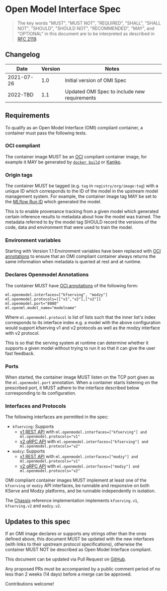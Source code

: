 # Open Model Interface Spec

> The key words "MUST", "MUST NOT", "REQUIRED", "SHALL", "SHALL NOT", "SHOULD", "SHOULD NOT", "RECOMMENDED",  "MAY", and "OPTIONAL" in this document are to be interpreted as described in [RFC 2119](https://datatracker.ietf.org/doc/html/rfc2119).

## Changelog

| Date       | Version | Notes                                        |
|------------|---------|----------------------------------------------|
| 2021-07-26 | 1.0     | Initial version of OMI Spec                  |
| 2022-TBD   | 1.1     | Updated OMI Spec to include new requirements |

## Requirements

To qualify as an Open Model Interface (OMI) compliant container, a container must pass the following tests.

### OCI compliant

The container image MUST be an [OCI](https://opencontainers.org/) compliant container image, for example it MAY be generated by [`docker build`](https://docs.docker.com/engine/reference/commandline/build/) or [Kaniko](https://github.com/GoogleContainerTools/kaniko).

### Origin tags

The container MUST be tagged (e.g. `tag` in `registry/org/image:tag`) with a unique ID which corresponds to the ID of the model in the upstream model management system.
For example, the container image tag MAY be set to the [MLflow Run ID](https://www.mlflow.org/docs/latest/model-registry.html) which generated the model.

This is to enable provenance tracking from a given model which generated certain inference results to metadata about how the model was trained.
The metadata referred to by the model tag SHOULD record the versions of the code, data and environment that were used to train the model.

### Environment variables
Starting with Version 1.1 Environment variables have been replaced with [OCI annotations](https://github.com/opencontainers/image-spec/blob/main/annotations.md) to ensure that an OMI compliant container always returns the same information when metadata is queried at rest and at runtime.


### Declares Openmodel Annotations

The container MUST have [OCI annotations](https://github.com/opencontainers/image-spec/blob/main/annotations.md) of the following form:

```
ml.openmodel.interfaces=["kfserving", "modzy"]
ml.openmodel.protocols=[["v1","v2"],["v2"]]
ml.openmodel.port="8080"
ml.openml.model_name="modelname"
```

Where `ml.openmodel.protocol` is list of lists such that the inner list's index corresponds to its interface index e.g. a model with the above configuration would support kfserving v1 and v2 protocols as well as the modzy interface with v2 protocol.

This is so that the serving system at runtime can determine whether it supports a given model without trying to run it so that it can give the user fast feedback.

### Ports

When started, the container image MUST listen on the TCP port given as the `ml.openmodel.port` annotation.
When a container starts listening on the prescribed port, it MUST adhere to the interface described below corresponding to its configuration.

### Interfaces and Protocols

The following interfaces are permitted in the spec:

* `kfserving`: Supports
  * [v1 REST API](https://github.com/kubeflow/kfserving/blob/master/docs/README.md#data-plane-v1) with `ml.openmodel.interfaces=["kfserving"] and ml.openmodel.protocols="v1" `
  * [v2 gRPC API](https://github.com/kubeflow/kfserving/tree/master/docs/predict-api/v2) with `ml.openmodel.interfaces=["kfserving"] and ml.openmodel.protocols="v2"`
* `modzy`: Supports 
  * [v1 REST API](https://docs.modzy.com/docs/container-specifications-rest) with `ml.openmodel.interfaces=["modzy"] and ml.openmodel.protocols="v1" `
  * [v2 gRPC API](https://docs.modzy.com/docs/container-specifications-grpc) with `ml.openmodel.interfaces=["modzy"] and ml.openmodel.protocols="v2" `

OMI compliant container images MUST implement at least one of the `kfserving` or `modzy` API interfaces, be runnable and responsive on both KServe and Modzy platforms, and be runnable independently in isolation.

The [Chassis](https://chassis.ml) reference implementation implements `kfserving.v1`, `kfserving.v2` and `modzy.v2`.

## Updates to this spec

If an OMI image declares or supports any strings other than the ones defined above, this document MUST be updated with the new interfaces (with links to their upstream protocol specifications), otherwise the container MUST NOT be described as Open Model Interface compliant.

This document can be updated via Pull Request on [GitHub](https://github.com/modzy/openmodelinterface/edit/main/docs/spec.md).

Any proposed PRs must be accompanied by a public comment period of no less than 2 weeks (14 days) before a merge can be approved.

Contributions welcome!
